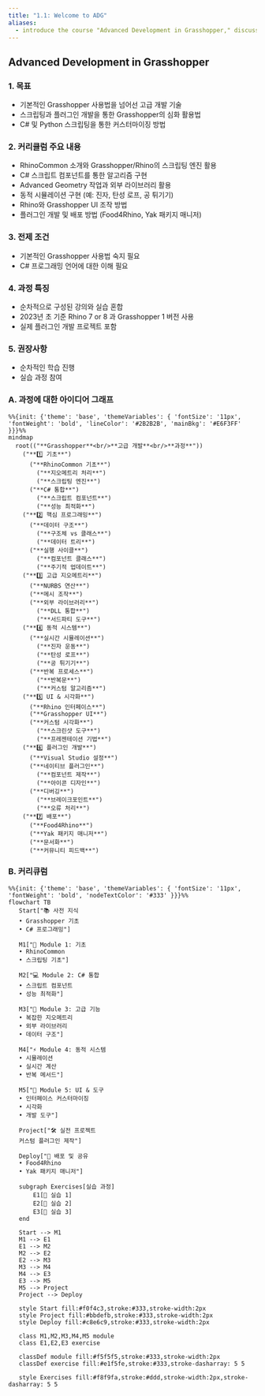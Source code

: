 ```yaml
---
title: "1.1: Welcome to ADG"
aliases:
  - introduce the course "Advanced Development in Grasshopper," discuss what we will learn, present prerequisites, and give you some advice on how to follow the course.
---
```

## Advanced Development in Grasshopper


### 1. 목표
- 기본적인 Grasshopper 사용법을 넘어선 고급 개발 기술
- 스크립팅과 플러그인 개발을 통한 Grasshopper의 심화 활용법
- C# 및 Python 스크립팅을 통한 커스터마이징 방법

### 2. 커리큘럼 주요 내용
- RhinoCommon 소개와 Grasshopper/Rhino의 스크립팅 엔진 활용
- C# 스크립트 컴포넌트를 통한 알고리즘 구현
- Advanced Geometry 작업과 외부 라이브러리 활용
- 동적 시뮬레이션 구현 (예: 진자, 탄성 로프, 공 튀기기)
- Rhino와 Grasshopper UI 조작 방법
- 플러그인 개발 및 배포 방법 (Food4Rhino, Yak 패키지 매니저)

### 3. 전제 조건
- 기본적인 Grasshopper 사용법 숙지 필요
- C# 프로그래밍 언어에 대한 이해 필요

### 4. 과정 특징
- 순차적으로 구성된 강의와 실습 혼합
- 2023년 초 기준 Rhino 7 or 8 과 Grasshopper 1 버전 사용
- 실제 플러그인 개발 프로젝트 포함

### 5. 권장사항
- 순차적인 학습 진행
- 실습 과정 참여

### A. 과정에 대한 아이디어 그래프
```mermaid
%%{init: {'theme': 'base', 'themeVariables': { 'fontSize': '11px', 'fontWeight': 'bold', 'lineColor': '#2B2B2B', 'mainBkg': '#E6F3FF' }}}%%
mindmap
  root(("**Grasshopper**<br/>**고급 개발**<br/>**과정**"))
    ("**1️⃣ 기초**")
      ("**RhinoCommon 기초**")
        ("**지오메트리 처리**")
        ("**스크립팅 엔진**")
      ("**C# 통합**")
        ("**스크립트 컴포넌트**")
        ("**성능 최적화**")
    ("**2️⃣ 핵심 프로그래밍**")
      ("**데이터 구조**")
        ("**구조체 vs 클래스**")
        ("**데이터 트리**")
      ("**실행 사이클**")
        ("**컴포넌트 클래스**")
        ("**주기적 업데이트**")
    ("**3️⃣ 고급 지오메트리**")
      ("**NURBS 연산**")
      ("**메시 조작**")
      ("**외부 라이브러리**")
        ("**DLL 통합**")
        ("**서드파티 도구**")
    ("**4️⃣ 동적 시스템**")
      ("**실시간 시뮬레이션**")
        ("**진자 운동**")
        ("**탄성 로프**")
        ("**공 튀기기**")
      ("**반복 프로세스**")
        ("**반복문**")
        ("**커스텀 알고리즘**")
    ("**5️⃣ UI & 시각화**")
      ("**Rhino 인터페이스**")
      ("**Grasshopper UI**")
      ("**커스텀 시각화**")
        ("**스크린샷 도구**")
        ("**프레젠테이션 기법**")
    ("**6️⃣ 플러그인 개발**")
      ("**Visual Studio 설정**")
      ("**네이티브 플러그인**")
        ("**컴포넌트 제작**")
        ("**아이콘 디자인**")
      ("**디버깅**")
        ("**브레이크포인트**")
        ("**오류 처리**")
    ("**7️⃣ 배포**")
      ("**Food4Rhino**")
      ("**Yak 패키지 매니저**")
      ("**문서화**")
      ("**커뮤니티 피드백**")
```
### B. 커리큐럼
```mermaid
%%{init: {'theme': 'base', 'themeVariables': { 'fontSize': '11px', 'fontWeight': 'bold', 'nodeTextColor': '#333' }}}%%
flowchart TB
   Start["📚 사전 지식
   • Grasshopper 기초
   • C# 프로그래밍"]
   
   M1["🔰 Module 1: 기초
   • RhinoCommon
   • 스크립팅 기초"]
   
   M2["💻 Module 2: C# 통합
   • 스크립트 컴포넌트
   • 성능 최적화"]
   
   M3["🔧 Module 3: 고급 기능
   • 복잡한 지오메트리
   • 외부 라이브러리
   • 데이터 구조"]
   
   M4["⚡ Module 4: 동적 시스템
   • 시뮬레이션
   • 실시간 계산
   • 반복 메서드"]
   
   M5["🎨 Module 5: UI & 도구
   • 인터페이스 커스터마이징
   • 시각화
   • 개발 도구"]
   
   Project["🛠️ 실전 프로젝트
   커스텀 플러그인 제작"]
   
   Deploy["🚀 배포 및 공유
   • Food4Rhino
   • Yak 패키지 매니저"]

   subgraph Exercises[실습 과정]
       E1[💪 실습 1]
       E2[💪 실습 2]
       E3[💪 실습 3]
   end

   Start --> M1
   M1 --> E1
   E1 --> M2
   M2 --> E2
   E2 --> M3
   M3 --> M4
   M4 --> E3
   E3 --> M5
   M5 --> Project
   Project --> Deploy

   style Start fill:#f0f4c3,stroke:#333,stroke-width:2px
   style Project fill:#bbdefb,stroke:#333,stroke-width:2px
   style Deploy fill:#c8e6c9,stroke:#333,stroke-width:2px
   
   class M1,M2,M3,M4,M5 module
   class E1,E2,E3 exercise
   
   classDef module fill:#f5f5f5,stroke:#333,stroke-width:2px
   classDef exercise fill:#e1f5fe,stroke:#333,stroke-dasharray: 5 5

   style Exercises fill:#f8f9fa,stroke:#ddd,stroke-width:2px,stroke-dasharray: 5 5
```